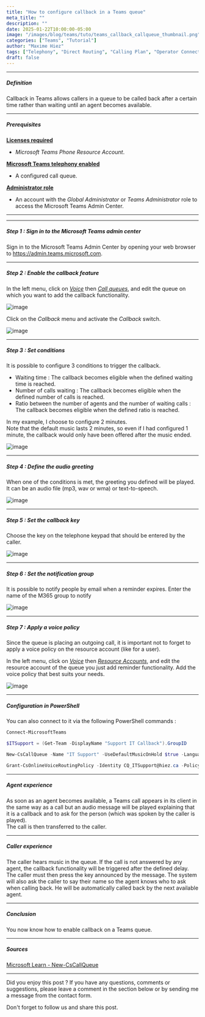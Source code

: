 ```yaml
---
title: "How to configure callback in a Teams queue"
meta_title: ""
description: ""
date: 2025-01-22T10:00:00-05:00
image: "/images/blog/teams/tuto/teams_callback_callqueue_thumbnail.png"
categories: ["Teams", "Tutorial"]
author: "Maxime Hiez"
tags: ["Telephony", "Direct Routing", "Calling Plan", "Operator Connect", "Call Queue", "Callback", "PowerShell"]
draft: false
---
```

---

##### Definition
Callback in Teams allows callers in a queue to be called back after a certain time rather than waiting until an agent becomes available.

---

##### Prerequisites
**<u>Licenses required</u>**
- *Microsoft Teams Phone Resource Account*.

**<u>Microsoft Teams telephony enabled</u>**
- A configured call queue.

**<u>Administrator role</u>**
- An account with the *Global Administrator* or *Teams Administrator* role to access the Microsoft Teams Admin Center.

---

---

##### Step 1 : Sign in to the Microsoft Teams admin center
Sign in to the Microsoft Teams Admin Center by opening your web browser to https://admin.teams.microsoft.com.

---

##### Step 2 : Enable the callback feature
In the left menu, click on *<u>Voice</u>* then *<u>Call queues</u>*, and edit the queue on which you want to add the callback functionality.

![image](/images/blog/teams/tuto/teams_callback_callqueue_001.png)

Click on the *Callback* menu and activate the *Callback* switch.

![image](/images/blog/teams/tuto/teams_callback_callqueue_002.png)

---

##### Step 3 : Set conditions
It is possible to configure 3 conditions to trigger the callback.
- Waiting time : The callback becomes eligible when the defined waiting time is reached.
- Number of calls waiting : The callback becomes eligible when the defined number of calls is reached.
- Ratio between the number of agents and the number of waiting calls : The callback becomes eligible when the defined ratio is reached.

In my example, I choose to configure 2 minutes.<br/>
Note that the default music lasts 2 minutes, so even if I had configured 1 minute, the callback would only have been offered after the music ended.

![image](/images/blog/teams/tuto/teams_callback_callqueue_003.png)

---

##### Step 4 : Define the audio greeting
When one of the conditions is met, the greeting you defined will be played. It can be an audio file (mp3, wav or wma) or text-to-speech.

![image](/images/blog/teams/tuto/teams_callback_callqueue_004.png)

---

##### Step 5 : Set the callback key
Choose the key on the telephone keypad that should be entered by the caller.

![image](/images/blog/teams/tuto/teams_callback_callqueue_005.png)

---

##### Step 6 : Set the notification group
It is possible to notify people by email when a reminder expires. Enter the name of the M365 group to notify

![image](/images/blog/teams/tuto/teams_callback_callqueue_006.png)

---

##### Step 7 : Apply a voice policy
Since the queue is placing an outgoing call, it is important not to forget to apply a voice policy on the resource account (like for a user).

In the left menu, click on *<u>Voice</u>* then *<u>Resource Accounts</u>*, and edit the resource account of the queue you just add reminder functionality. Add the voice policy that best suits your needs.

![image](/images/blog/teams/tuto/teams_callback_callqueue_007.png)

---

##### Configuration in PowerShell
You can also connect to it via the following PowerShell commands :
```powershell
Connect-MicrosoftTeams

$ITSupport = (Get-Team -DisplayName "Support IT Callback").GroupID

New-CsCallQueue -Name "IT Support" -UseDefaultMusicOnHold $true -LanguageID fr-CA -IsCallbackEnabled $true -CallbackRequestDtmf "Tone1" -WaitTimeBeforeOfferingCallbackInSecond 120 -CallbackOfferTextToSpeechPrompt "All our agents are currently busy. If you want to be called back, press 1." -CallbackEmailNotificationTarget $ITSupport

Grant-CsOnlineVoiceRoutingPolicy -Identity CQ_ITSupport@hiez.ca -PolicyName "Canada and USA" 
```

---

##### Agent experience
As soon as an agent becomes available, a Teams call appears in its client in the same way as a call but an audio message will be played explaining that it is a callback and to ask for the person (which was spoken by the caller is played).<br/>
The call is then transferred to the caller.

---

##### Caller experience
The caller hears music in the queue. If the call is not answered by any agent, the callback functionality will be triggered after the defined delay. The caller must then press the key announced by the message. The system will also ask the caller to say their name so the agent knows who to ask when calling back. He will be automatically called back by the next available agent.

---

##### Conclusion
You now know how to enable callback on a Teams queue.

---

##### Sources
[Microsoft Learn - New-CsCallQueue](https://learn.microsoft.com/en-us/powershell/module/teams/new-cscallqueue?view=teams-ps)

---


Did you enjoy this post ? If you have any questions, comments or suggestions, please leave a comment in the section below or by sending me a message from the contact form.

Don't forget to follow us and share this post.